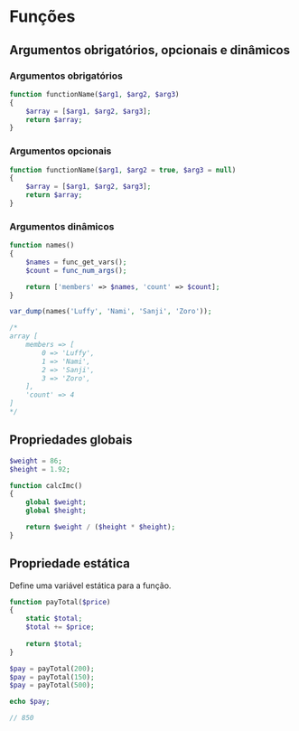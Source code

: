# Funções

## Argumentos obrigatórios, opcionais e dinâmicos
### Argumentos obrigatórios
```php
function functionName($arg1, $arg2, $arg3)
{
	$array = [$arg1, $arg2, $arg3];
	return $array;
}
```

### Argumentos opcionais
```php
function functionName($arg1, $arg2 = true, $arg3 = null)
{
	$array = [$arg1, $arg2, $arg3];
	return $array;
}
```

### Argumentos dinâmicos
```php
function names()
{
	$names = func_get_vars();
	$count = func_num_args();

	return ['members' => $names, 'count' => $count];
}

var_dump(names('Luffy', 'Nami', 'Sanji', 'Zoro'));

/*
array [
	members => [
		0 => 'Luffy',
		1 => 'Nami',
		2 => 'Sanji',
		3 => 'Zoro',
	],
	'count' => 4
]
*/
```

## Propriedades globais
```php
$weight = 86;
$height = 1.92;

function calcImc()
{
	global $weight;
	global $height;

	return $weight / ($height * $height);
}
```

## Propriedade estática
Define uma variável estática para a função.
```php
function payTotal($price)
{
	static $total;
	$total += $price;
	
	return $total;
}

$pay = payTotal(200);
$pay = payTotal(150);
$pay = payTotal(500);

echo $pay;

// 850
```
<!--stackedit_data:
eyJoaXN0b3J5IjpbOTg2Mzg3ODgyLDE5NDI1MDI5NCwtMjEyMj
k5NTkxOCwtNjczMzQyMzY3LC0xNTk3NTA1Njc4LC0xODcxNzky
NDUzXX0=
-->